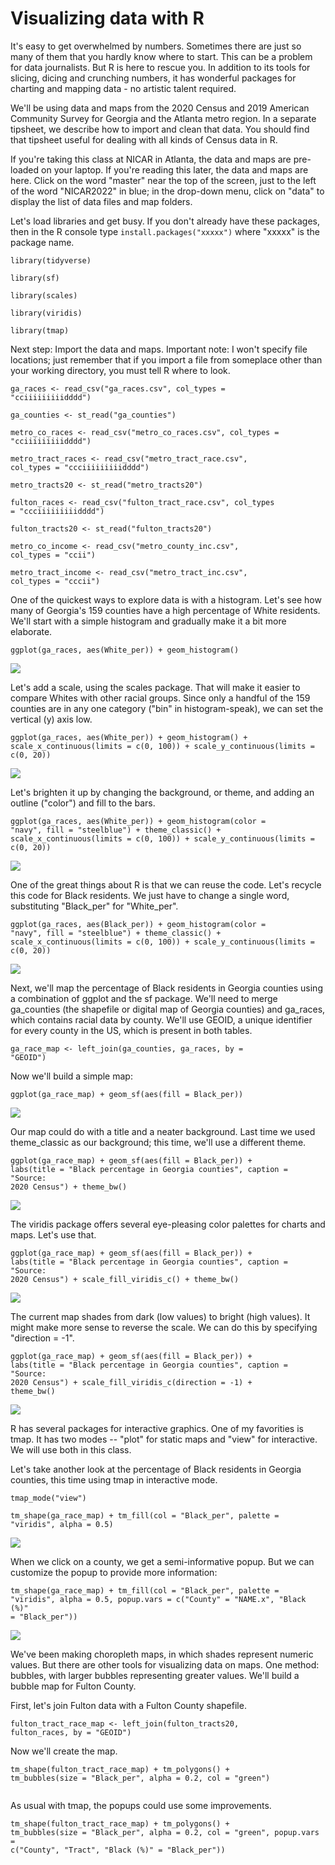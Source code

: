 # Visualizing data with R

It's easy to get overwhelmed by numbers. Sometimes there are just so many of them that you hardly know where to start. This can be a problem for data journalists. But R is here to rescue you. In addition to its tools for slicing, dicing and crunching numbers, it has wonderful packages for charting and mapping data - no artistic talent required.

We'll be using data and maps from the 2020 Census and 2019 American Community Survey for Georgia and the Atlanta metro region. In a separate tipsheet, we describe how to import and clean that data. You should find that tipsheet useful for dealing with all kinds of Census data in R.

If you're taking this class at NICAR in Atlanta, the data and maps are pre-loaded on your laptop. If you're reading this later, the data and maps are here. Click on the word "master" near the top of the screen, just to the left of the word "NICAR2022" in blue; in the drop-down menu, click on "data" to display the list of data files and map folders.

Let's load libraries and get busy. If you don't already have these packages, then in the R console type <code>install.packages("xxxxx")</code> where "xxxxx" is the package name. 

<code>library(tidyverse)</code>

<code>library(sf)</code>

<code>library(scales)</code>

<code>library(viridis)</code>

<code>library(tmap)</code>

Next step: Import the data and maps. Important note: I won't specify file locations; just remember that if you import a file from someplace other than your working directory, you must tell R where to look.

<code>ga_races <- read_csv("ga_races.csv", col_types = "cciiiiiiiiidddd")</code>

<code>ga_counties <- st_read("ga_counties")</code>
  
<code>metro_co_races <- read_csv("metro_co_races.csv", col_types = "cciiiiiiiiidddd")</code>
  
<code>metro_tract_races <- read_csv("metro_tract_race.csv", col_types = "ccciiiiiiiiidddd")</code>
    
<code>metro_tracts20 <- st_read("metro_tracts20")</code>
    
<code>fulton_races <- read_csv("fulton_tract_race.csv", col_types = "ccciiiiiiiiidddd")</code>
  
<code>fulton_tracts20 <- st_read("fulton_tracts20")</code>

<code>metro_co_income <- read_csv("metro_county_inc.csv", col_types = "ccii")</code>
  
<code>metro_tract_income <- read_csv("metro_tract_inc.csv", col_types = "cccii")</code>    

One of the quickest ways to explore data is with a histogram. Let's see how many of Georgia's 159 counties have a high percentage of White residents. We'll start with a simple histogram and gradually make it a bit more elaborate.
  
<code>ggplot(ga_races, aes(White_per)) +
  geom_histogram()</code>
  
![](https://github.com/roncampbell/NICAR2022/blob/images/histogram1.png)
  
Let's add a scale, using the scales package. That will make it easier to compare Whites with other racial groups. Since only a handful of the 159 counties are in any one category ("bin" in histogram-speak), we can set the vertical (y) axis low.
  
<code>ggplot(ga_races, aes(White_per)) +
  geom_histogram() +
  scale_x_continuous(limits = c(0, 100)) +
  scale_y_continuous(limits = c(0, 20))</code>
  
![](https://github.com/roncampbell/NICAR2022/blob/images/histogram2.png)
  
Let's brighten it up by changing the background, or theme, and adding an outline ("color") and fill to the bars.
  
<code>ggplot(ga_races, aes(White_per)) +
  geom_histogram(color = "navy", fill = "steelblue") +
  theme_classic() +
  scale_x_continuous(limits = c(0, 100)) +
  scale_y_continuous(limits = c(0, 20))</code>
  
![](https://github.com/roncampbell/NICAR2022/blob/images/histogram3.png)
  
One of the great things about R is that we can reuse the code. Let's recycle this code for Black residents. We just have to change a single word, substituting "Black_per" for "White_per".
  
<code>ggplot(ga_races, aes(Black_per)) +
  geom_histogram(color = "navy", fill = "steelblue") +
  theme_classic() +
  scale_x_continuous(limits = c(0, 100)) +
  scale_y_continuous(limits = c(0, 20))</code>
  
![](https://github.com/roncampbell/NICAR2022/blob/images/histogram4.png)  

Next, we'll map the percentage of Black residents in Georgia counties using a combination of ggplot and the sf package. We'll need to merge ga_counties (the shapefile or digital map of Georgia counties) and ga_races, which contains racial data by county. We'll use GEOID, a unique identifier for every county in the US, which is present in both tables.
  
<code>ga_race_map <- left_join(ga_counties, ga_races,
                     by = "GEOID")</code>
  
Now we'll build a simple map:
  
<code>ggplot(ga_race_map) +
  geom_sf(aes(fill = Black_per))</code>
  
![](https://github.com/roncampbell/NICAR2022/blob/images/BlackCountyMap1.png)
  
Our map could do with a title and a neater background. Last time we used theme_classic as our background; this time, we'll use a different theme.
  
<code>ggplot(ga_race_map) +
  geom_sf(aes(fill = Black_per)) +
  labs(title = "Black percentage in Georgia counties",
       caption = "Source: 2020 Census") +
  theme_bw()</code>
  
![](https://github.com/roncampbell/NICAR2022/blob/images/BlackCountyMap2.png)
  
The viridis package offers several eye-pleasing color palettes for charts and maps. Let's use that.
  
<code>ggplot(ga_race_map) +
  geom_sf(aes(fill = Black_per)) +
  labs(title = "Black percentage in Georgia counties",
       caption = "Source: 2020 Census") +
  scale_fill_viridis_c() +
  theme_bw()</code>
  
![](https://github.com/roncampbell/NICAR2022/blob/images/BlackCountyMap3.png)
  
The current map shades from dark (low values) to bright (high values). It might make more sense to reverse the scale. We can do this by specifying "direction = -1".
  
 <code>ggplot(ga_race_map) +
  geom_sf(aes(fill = Black_per)) +
  labs(title = "Black percentage in Georgia counties",
       caption = "Source: 2020 Census") +
  scale_fill_viridis_c(direction = -1) +
   theme_bw()</code>
  
 ![](https://github.com/roncampbell/NICAR2022/blob/images/BlackCountyMap4.png)

R has several packages for interactive graphics. One of my favorities is tmap. It has two modes -- "plot" for static maps and "view" for interactive. We will use both in this class.

Let's take another look at the percentage of Black residents in Georgia counties, this time using tmap in interactive mode.
    
<code>tmap_mode("view")</code>
    
<code>tm_shape(ga_race_map) +
  tm_fill(col = "Black_per", palette = "viridis", alpha = 0.5)</code>
  
![](https://github.com/roncampbell/NICAR2022/blob/images/tmap1.png)
  
When we click on a county, we get a semi-informative popup. But we can customize the popup to provide more information:
  
<code>tm_shape(ga_race_map) +
  tm_fill(col = "Black_per", palette = "viridis", alpha = 0.5,
          popup.vars = c("County" = "NAME.x", 
  "Black (%)" = "Black_per"))</code>
  
![](https://github.com/roncampbell/NICAR2022/blob/images/tmap2.png)
  
We've been making choropleth maps, in which shades represent numeric values. But there are other tools for visualizing data on maps. One method: bubbles, with larger bubbles representing greater values. We'll build a bubble map for Fulton County.
  
First, let's join Fulton data with a Fulton County shapefile.
  
<code>fulton_tract_race_map <- left_join(fulton_tracts20, 
                                   fulton_races,
                               by = "GEOID")</code>
  
Now we'll create the map.
  
<code>tm_shape(fulton_tract_race_map) +
  tm_polygons() +
  tm_bubbles(size = "Black_per", alpha = 0.2, col = "green")</code>
  
![]()
  
As usual with tmap, the popups could use some improvements.
  
<code>tm_shape(fulton_tract_race_map) +
  tm_polygons() +
  tm_bubbles(size = "Black_per", alpha = 0.2, col = "green",
  popup.vars = c("County", "Tract", "Black (%)" = "Black_per"))</code>
  
![]() 
  
